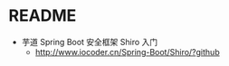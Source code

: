 # README

- 芋道 Spring Boot 安全框架 Shiro 入门
    - <http://www.iocoder.cn/Spring-Boot/Shiro/?github>

```java

```
